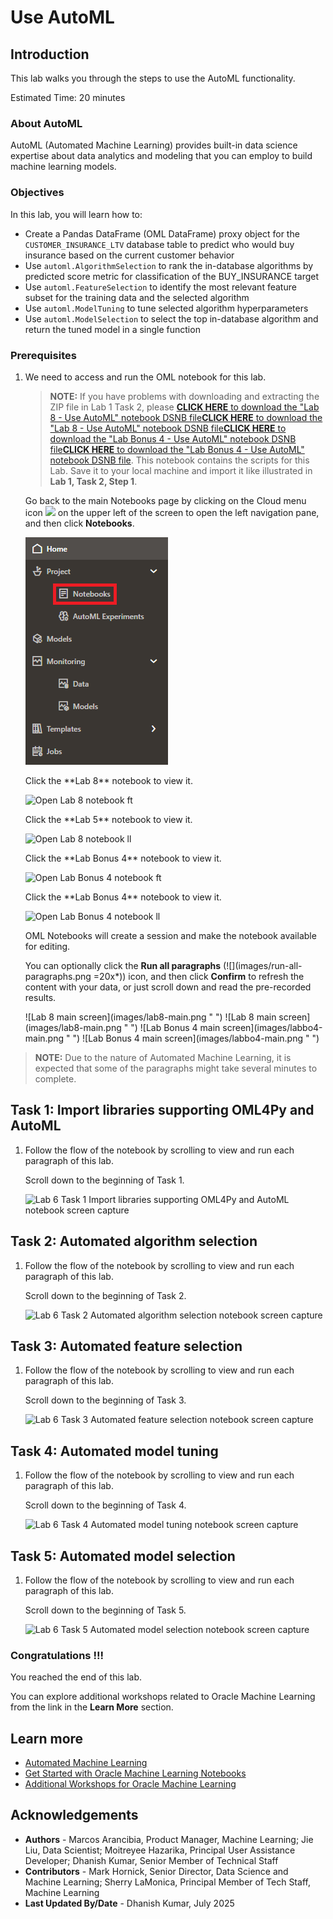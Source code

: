 # Use AutoML

## Introduction

This lab walks you through the steps to use the AutoML functionality.

Estimated Time: 20 minutes

### About AutoML
AutoML (Automated Machine Learning) provides built-in data science expertise about data analytics and modeling that you can employ to build machine learning models.

### Objectives

In this lab, you will learn how to:
* Create a Pandas DataFrame (OML DataFrame) proxy object for the `CUSTOMER_INSURANCE_LTV` database table to predict who would buy insurance based on the current customer behavior
* Use `automl.AlgorithmSelection` to rank the in-database algorithms by predicted score metric for classification of the BUY_INSURANCE target
* Use `automl.FeatureSelection` to identify the most relevant feature subset for the training data and the selected algorithm
* Use `automl.ModelTuning` to tune selected algorithm hyperparameters
* Use `automl.ModelSelection` to select the top in-database algorithm and return the tuned model in a single function

### Prerequisites

1. We need to access and run the OML notebook for this lab.

    > **NOTE:** If you have problems with downloading and extracting the ZIP file in Lab 1 Task 2, please 
    <if type="freetier">[**CLICK HERE** to download the "Lab 8 - Use AutoML" notebook DSNB file](<./../notebooks/Lab 8 - Use AutoML.dsnb?download=1>)</if><if type="livelabs">[**CLICK HERE** to download the "Lab 8 - Use AutoML" notebook DSNB file](<./../notebooks/Lab 8 - Use AutoML.dsnb?download=1>)</if><if type="freetier-ocw23">[**CLICK HERE** to download the "Lab Bonus 4 - Use AutoML" notebook DSNB file](<./../notebooks/Lab Bonus 4 - Use AutoML.dsnb?download=1>)</if><if type="livelabs-ocw23">[**CLICK HERE** to download the "Lab Bonus 4 - Use AutoML" notebook DSNB file](<./../notebooks/Lab Bonus 4 - Use AutoML.dsnb?download=1>)</if>. This notebook contains the scripts for this Lab. Save it to your local machine and import it like illustrated in **Lab 1, Task 2, Step 1**.

    Go back to the main Notebooks page by clicking on the Cloud menu icon ![](images/cloud-menu-icon.png) on the upper left of the screen to open the left navigation pane, and then click **Notebooks**. 
      
    ![Go to main Notebooks EA](images/go-back-to-notebooks-rw.png " ")
      
    <if type="freetier">
    Click the **Lab 8** notebook to view it.

    ![Open Lab 8 notebook ft](images/click-on-lab8-ft.png " ") </if>

    <if type="livelabs">
    Click the **Lab 5** notebook to view it.

    ![Open Lab 8 notebook ll](images/click-on-lab8-ft.png " ") </if>

    <if type="freetier-ocw23">
    Click the **Lab Bonus 4** notebook to view it.

    ![Open Lab Bonus 4 notebook ft](images/click-on-labbo4-ft-ocw23.png " ") </if>

    <if type="livelabs-ocw23">
    Click the **Lab Bonus 4** notebook to view it.

    ![Open Lab Bonus 4 notebook ll](images/click-on-labbo4-ft-ocw23.png " ") </if>

    OML Notebooks will create a session and make the notebook available for editing.

    You can optionally click the **Run all paragraphs** (![](images/run-all-paragraphs.png =20x*)) icon, and then click **Confirm** to refresh the content with your data, or just scroll down and read the pre-recorded results.  

    <if type="freetier">
    ![Lab 8 main screen](images/lab8-main.png " ")
    </if>
    <if type="livelabs">
    ![Lab 8 main screen](images/lab8-main.png " ")
    </if>
    <if type="freetier-ocw23">
    ![Lab Bonus 4 main screen](images/labbo4-main.png " ")
    </if>
    <if type="livelabs-ocw23">
    ![Lab Bonus 4 main screen](images/labbo4-main.png " ")
    </if>

> **NOTE:** Due to the nature of Automated Machine Learning, it is expected that some of the paragraphs might take several minutes to complete.

## Task 1: Import libraries supporting OML4Py and AutoML

1. Follow the flow of the notebook by scrolling to view and run each paragraph of this lab.

    Scroll down to the beginning of Task 1.

    ![Lab 6 Task 1 Import libraries supporting OML4Py and AutoML notebook screen capture](images/lab6-task1.png "Import libraries supporting OML4Py and AutoML notebook")

## Task 2: Automated algorithm selection
1. Follow the flow of the notebook by scrolling to view and run each paragraph of this lab.

    Scroll down to the beginning of Task 2.

    ![Lab 6 Task 2 Automated algorithm selection notebook screen capture](images/lab6-task2.png "Automated algorithm selection")

## Task 3: Automated feature selection
1. Follow the flow of the notebook by scrolling to view and run each paragraph of this lab.

    Scroll down to the beginning of Task 3.

    ![Lab 6 Task 3 Automated feature selection notebook screen capture](images/lab6-task3.png "Automated feature selection")


## Task 4: Automated model tuning
1. Follow the flow of the notebook by scrolling to view and run each paragraph of this lab.

    Scroll down to the beginning of Task 4.

    ![Lab 6 Task 4 Automated model tuning notebook screen capture](images/lab6-task4.png "Automated model tuning")


## Task 5: Automated model selection
1. Follow the flow of the notebook by scrolling to view and run each paragraph of this lab.

    Scroll down to the beginning of Task 5.

    ![Lab 6 Task 5 Automated model selection notebook screen capture](images/lab6-task5.png "Automated model selection")

### Congratulations !!!

You reached the end of this lab.  

You can explore additional workshops related to Oracle Machine Learning from the link in the **Learn More** section.  

## Learn more

* [Automated Machine Learning](https://docs.oracle.com/en/database/oracle/machine-learning/oml4py/1/mlpug/automatic-machine-learning.html#GUID-4B240E7A-1A8B-43B6-99A5-7FF86330805A)
* [Get Started with Oracle Machine Learning Notebooks](https://docs.oracle.com/en/database/oracle/machine-learning/oml-notebooks/)
* [Additional Workshops for Oracle Machine Learning](https://apexapps.oracle.com/pls/apex/dbpm/r/livelabs/livelabs-workshop-cards?c=y&p100_product=70)

## Acknowledgements
* **Authors** - Marcos Arancibia, Product Manager, Machine Learning; Jie Liu, Data Scientist; Moitreyee Hazarika, Principal User Assistance Developer; Dhanish Kumar, Senior Member of Technical Staff
* **Contributors** -  Mark Hornick, Senior Director, Data Science and Machine Learning; Sherry LaMonica, Principal Member of Tech Staff, Machine Learning
* **Last Updated By/Date** - Dhanish Kumar, July 2025
